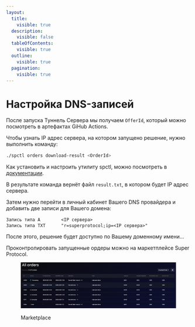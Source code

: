```yaml
---
layout:
  title:
    visible: true
  description:
    visible: false
  tableOfContents:
    visible: true
  outline:
    visible: true
  pagination:
    visible: true
---
```


# Настройка DNS-записей

После запуска Туннель Сервера мы получаем `OfferId`, который можно посмотреть в артефактах GiHub Actions.

Чтобы узнать IP адрес сервера, на котором запущено решение, нужно выполнить команду:

```bash
./spctl orders download-result <OrderId>
```

Как установить и настроить утилиту spctl, можно посмотреть в [документации](https://docs.superprotocol.com/testnet/cli/).

В результате команда вернёт файл `result.txt`, в котором будет IP адрес сервера.

Затем нужно перейти в личный кабинет Вашего DNS провайдера и добавить две записи для Вашего домена:

```
Запись типа A        <IP сервера>
Запись типа TXT      "r=superprotocol;ip=<IP сервера>"
```

После этого, решение будет доступно по Вашему доменному имени...

Проконтролировать запущенные ордеры можно на маркетплейсе Super Protocol.

<figure><img src="../../../../.gitbook/assets/image (3).png" alt="" /><figcaption><p>Marketplace</p></figcaption></figure>

